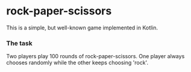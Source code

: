 # rock-paper-scissors

This is a simple, but well-known game implemented in Kotlin.

### The task
Two players play 100 rounds of rock-paper-scissors. One player always chooses randomly while the other keeps choosing 'rock'.
